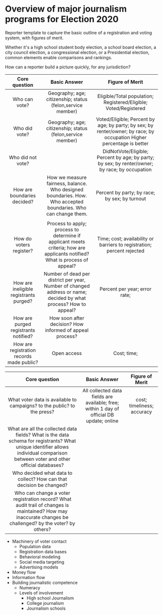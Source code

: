 # Overview of major journalism programs for Election 2020

Reporter template to capture the basic outline of a registration and voting system, with figures of merit.

Whether it's a high school student body election, a school board election, a city council election, a congressional election, or a Presidential election, common elements enable comparisons and rankings.

How can a reporter build a picture quickly, for any jurisdiction?


Core question | Basic Answer| Figure of Merit
:---: | :---: | :---:
Who can vote? | Geography; age; citizenship; status (felon,service member) | Eligible/Total population; Registered/Eligible; Voted/Registered
Who did vote?  |Geography; age; citizenship; status (felon,service member)  | Voted/Eligible; Percent by age; by party; by sex; by renter/owner; by race; by occupation  Higher percentage is better
Who did not vote?  |   |DidNotVote/Eligible; Percent by age; by party; by sex; by renter/owner; by race; by occupation
How are boundaries decided?  |  How we measure fairness, balance. Who designed boundaries. How. Who accepted boundaries. Who can change them. |  Percent by party; by race; by sex; by turnout
  |   |
How do voters register?|  Process to apply; process to determine if applicant meets criteria; how are applicants notified? What is process of appeal? |   Time; cost; availability or barriers to registration; percent rejected
How are ineligible registrants purged? | Number of dead per district per year, Number of changed address or name; decided by what process? How to appeal? |  Percent per year; error rate;
How are purged registrants notified?  | How soon after decision? How informed of appeal process? |
How are registration records made public?  | Open access  |  Cost; time;


Core question | Basic Answer | Figure of Merit
:---: | :---: | :---:
What voter data is available to campaigns? to the public? to the press? | All collected data fields are available; free; within 1 day of official DB update; online| cost; timeliness; accuracy
What are all the collected data fields? What is the data schema for registrants? What unique identifier allows individual comparison between voter and other official databases?  |   |
Who decided what data to collect? How can that decision be changed?  |   |
Who can change a voter registration record? What audit trail of changes is maintained? How may inaccurate changes be challenged? by the voter? by others?  |   |

- Machinery of voter contact
  - Population data
  - Registration data bases
  - Behavioral modeling
  - Social media targeting
  - Advertising models
- Money flow
- Information flow
- Building journalistic competence
  - Numeracy
  - Levels of involvement
    - High school Journalism
    - College journalism
    - Journalism schools
